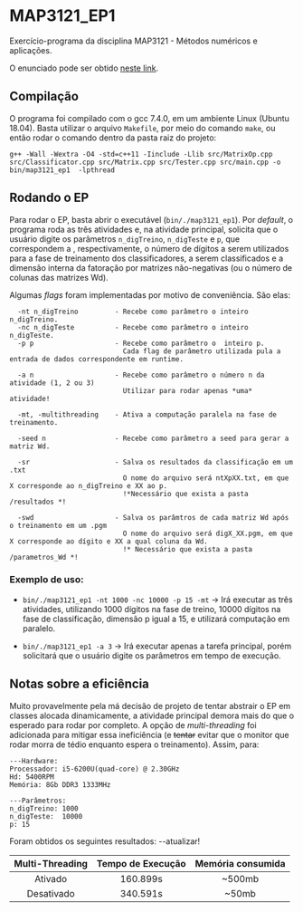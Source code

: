 # MAP3121_EP1

Exercício-programa da disciplina MAP3121 - Métodos numéricos e aplicações.

O enunciado pode ser obtido [neste link](https://www.ime.usp.br/~map3121/2019/map3121/programas/EP1-MachineLearning_v2.pdf).

## Compilação

O programa foi compilado com o gcc 7.4.0, em um ambiente Linux (Ubuntu 18.04). Basta utilizar o arquivo `Makefile`, por meio do comando `make`, ou então rodar o comando dentro da pasta raiz do projeto:
```
g++ -Wall -Wextra -O4 -std=c++11 -Iinclude -Llib src/MatrixOp.cpp src/Classificator.cpp src/Matrix.cpp src/Tester.cpp src/main.cpp -o bin/map3121_ep1  -lpthread
```


## Rodando o EP

Para rodar o EP, basta abrir o executável (`bin/./map3121_ep1`). Por *default*, o programa roda as três atividades e, na atividade principal, solicita que o usuário digite os parâmetros `n_digTreino`, `n_digTeste` e `p`, que correspondem a , respectivamente, o número de dígitos a serem utilizados para a fase de treinamento dos classificadores, a serem classificados e a dimensão interna da fatoração por matrizes não-negativas (ou o número de colunas das matrizes Wd).

Algumas *flags* foram implementadas por motivo de conveniência. São elas: 
```
  -nt n_digTreino         - Recebe como parâmetro o inteiro n_digTreino.
  -nc n_digTeste          - Recebe como parâmetro o inteiro n_digTeste.
  -p p                    - Recebe como parâmetro o  inteiro p.
                            Cada flag de parâmetro utilizada pula a entrada de dados correspondente em runtime.
                          
  -a n                    - Recebe como parâmetro o número n da atividade (1, 2 ou 3)
                            Utilizar para rodar apenas *uma* atividade!
                            
  -mt, -multithreading    - Ativa a computação paralela na fase de treinamento.
  
  -seed n                 - Recebe como parâmetro a seed para gerar a matriz Wd.
  
  -sr                     - Salva os resultados da classificação em um .txt
                            O nome do arquivo será ntXpXX.txt, em que X corresponde ao n_digTreino e XX ao p.
                            !*Necessário que exista a pasta /resultados *!
                            
  -swd                    - Salva os parâmtros de cada matriz Wd após o treinamento em um .pgm
                            O nome do arquivo será digX_XX.pgm, em que X corresponde ao dígito e XX a qual coluna da Wd.
                            !* Necessário que exista a pasta /parametros_Wd *!
```
### Exemplo de uso:

 - `bin/./map3121_ep1 -nt 1000 -nc 10000 -p 15 -mt` -> Irá executar as três atividades, utilizando 1000 dígitos na fase de treino, 10000 dígitos na fase de classificação, dimensão p igual a 15, e utilizará computação em paralelo.

 - `bin/./map3121_ep1 -a 3` -> Irá executar apenas a tarefa principal, porém solicitará que o usuário digite os parâmetros em tempo de execução.
 
## Notas sobre a eficiência

Muito provavelmente pela má decisão de projeto de tentar abstrair o EP em classes alocada dinamicamente, a atividade principal demora mais do que o esperado para rodar por completo. A opção de *multi-threading* foi adicionada para mitigar essa ineficiência (e ~~tentar~~ evitar que o monitor que rodar morra de tédio enquanto espera o treinamento). Assim, para:

```
---Hardware:
Processador: i5-6200U(quad-core) @ 2.30GHz
Hd: 5400RPM
Memória: 8Gb DDR3 1333MHz

---Parâmetros:
n_digTreino: 1000
n_digTeste:  10000
p: 15
```

Foram obtidos os seguintes resultados: --atualizar!

| Multi-Threading | Tempo de Execução | Memória consumida |
|:---------------:|:-----------------:|:-----------------:|
|     Ativado     |      160.899s     |       ~500mb      |
|    Desativado   |      340.591s     |       ~50mb       |

